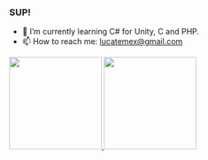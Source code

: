 ### SUP!


- 🌱 I’m currently learning C# for Unity, C and PHP.
- 📫 How to reach me: lucatemex@gmail.com

<div>
   <a href="github.com/lucatemex">
     <img height= "167em" src="https://github-readme-stats.vercel.app/api?username=lucatemes&show_icons=true&theme=github_dark"/>
     <img height= "167em" src="https://github-readme-stats.vercel.app/api/top-langs/?username=lucatemes&layout=compact&theme=github_dark"/>
     </div>
  



